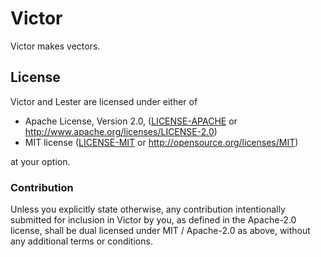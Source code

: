 # Victor

Victor makes vectors.

## License

Victor and Lester are licensed under either of

 * Apache License, Version 2.0, ([LICENSE-APACHE](LICENSE-APACHE) or
   http://www.apache.org/licenses/LICENSE-2.0)
 * MIT license ([LICENSE-MIT](LICENSE-MIT) or
   http://opensource.org/licenses/MIT)

at your option.

### Contribution

Unless you explicitly state otherwise, any contribution intentionally submitted
for inclusion in Victor by you, as defined in the Apache-2.0 license, shall be
dual licensed under MIT / Apache-2.0 as above, without any additional terms or
conditions.
